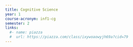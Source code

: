 ```yaml
---
title: Cognitive Science
year: 1
course-acronym: inf1-cg
semester: 2
links:
  #- name: piazza
  #  url: https://piazza.com/class/ixywoaowyjh69a?cid=79
---
```

